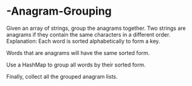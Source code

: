 # -Anagram-Grouping
Given an array of strings, group the anagrams together. Two strings are anagrams if they contain the same characters in a different order.
 Explanation:
Each word is sorted alphabetically to form a key.

Words that are anagrams will have the same sorted form.

Use a HashMap to group all words by their sorted form.

Finally, collect all the grouped anagram lists.
